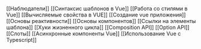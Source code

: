 [[Наблюдатели]]
[[Синтаксис шаблонов в Vue]]
[[Работа со стилями в Vue]]
[[Вычисляемые свойства в VUE]]
[[Создание vue приложения]]
[[Основы реактивности]]
[[Основы компонентов]]
[[Ссылки на элементы шаблона]]
[[Хуки жизненного цикла]]
[[Composition API]]
[[Option API]]
[[Слоты]]
[[Асинхронные компоненты Vue]]
[[Использование Vue с Typescript]]